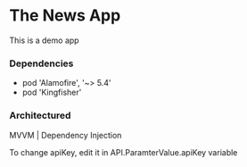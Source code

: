 # The News App
This is a demo app

### Dependencies
* pod 'Alamofire', '~> 5.4'
* pod 'Kingfisher'

### Architectured
MVVM | Dependency Injection

To change apiKey, edit it in API.ParamterValue.apiKey variable



